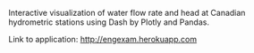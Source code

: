 Interactive visualization of water flow rate and head at Canadian hydrometric stations using Dash by Plotly and Pandas.

Link to application:  http://engexam.herokuapp.com
